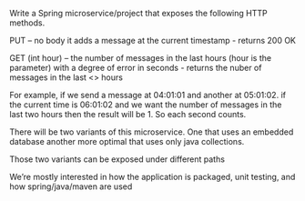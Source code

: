 Write a Spring microservice/project that exposes the following HTTP methods.


PUT – no body it adds a message at the current timestamp - returns 200 OK

GET (int hour) – the number of messages in the last hours (hour is the parameter) with a degree of error in seconds - returns the nuber of messages in the last <<hour>> hours


For example, if we send a message at 04:01:01 and another at 05:01:02. if the current time is 06:01:02 and we want the number of messages in the last two hours then the result will be 1. So each second counts.


There will be two variants of this microservice. One that uses an embedded database another more optimal that uses only java collections.


Those two variants can be exposed under different paths

We’re mostly interested in how the application is packaged, unit testing, and how spring/java/maven are used
